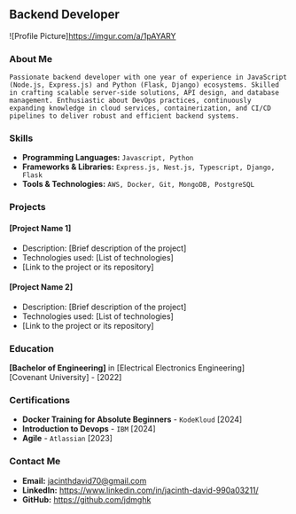 
## Backend Developer

![Profile Picture]<https://imgur.com/a/1pAYARY>

### About Me
```Passionate backend developer with one year of experience in JavaScript (Node.js, Express.js) and Python (Flask, Django) ecosystems. Skilled in crafting scalable server-side solutions, API design, and database management. Enthusiastic about DevOps practices, continuously expanding knowledge in cloud services, containerization, and CI/CD pipelines to deliver robust and efficient backend systems.```

### Skills
- **Programming Languages:** ```Javascript, Python```
- **Frameworks & Libraries:** ```Express.js, Nest.js, Typescript, Django, Flask```
- **Tools & Technologies:** ```AWS, Docker, Git, MongoDB, PostgreSQL```

### Projects
#### [Project Name 1]
- Description: [Brief description of the project]
- Technologies used: [List of technologies]
- [Link to the project or its repository]

#### [Project Name 2]
- Description: [Brief description of the project]
- Technologies used: [List of technologies]
- [Link to the project or its repository]

### Education
**[Bachelor of Engineering]** in [Electrical Electronics Engineering]  
[Covenant University] - [2022]

### Certifications
- **Docker Training for Absolute Beginners** - ```KodeKloud``` [2024]
- **Introduction to Devops** - ```IBM``` [2024]
- **Agile** - ```Atlassian``` [2023]

### Contact Me
- **Email:** <jacinthdavid70@gmail.com>
- **LinkedIn:** <https://www.linkedin.com/in/jacinth-david-990a03211/>
- **GitHub:** <https://github.com/jdmghk>

